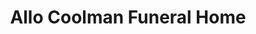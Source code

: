 ---
title: "Allo Coolman Funeral Home"
url: /spalding/allo-coolman-funeral-home/
shop: funeral directors
---